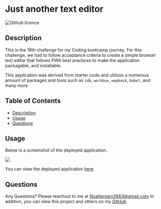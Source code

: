 # Just another text editor

![Github licence](http://img.shields.io/badge/license-MIT-blue.svg)
  
  
## Description
This is the 19th challenge for my Coding bootcamp journey. For this challenge, we had to follow acceptance criteria to create a simple browser text editor that follows PWA best practices to make the application packagable, and installable.

This application was derived from starter code and utilizes a numerous amount of packages and tools such as `idb`, `workbox`, `wepback`, `babel`, and many more

## Table of Contents
* [Description](#description)
* [Usage](#usage)
* [Questions](#questions)
  
  
## Usage
Below is a screenshot of the deployed application.

![](./assets/images/demo.PNG)


You can view the deployed application [here](https://jate-3.herokuapp.com/)
  
## Questions
Any Questions? Please reachout to me at Noahbrown2663@gmail.com
In addition, you can view this project and others on my [GitHub](https://github.com/Noahbrown26)
